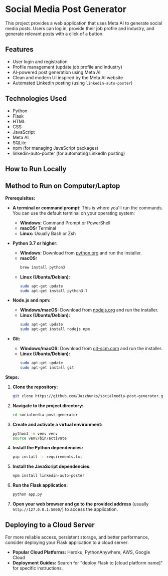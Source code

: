 # Social Media Post Generator

This project provides a web application that uses Meta AI to generate social media posts. Users can log in, provide their job profile and industry, and generate relevant posts with a click of a button.

## Features

*   User login and registration
*   Profile management (update job profile and industry)
*   AI-powered post generation using Meta AI
*   Clean and modern UI inspired by the Meta AI website
*   Automated LinkedIn posting (using `linkedin-auto-poster`)

## Technologies Used

*   Python
*   Flask
*   HTML
*   CSS
*   JavaScript
*   Meta AI
*   SQLite
*   npm (for managing JavaScript packages)
*   linkedin-auto-poster (for automating LinkedIn posting)

## How to Run Locally
## Method to Run on Computer/Laptop

**Prerequisites:**

* **A terminal or command prompt:** This is where you'll run the commands. You can use the default terminal on your operating system:
    * **Windows:** Command Prompt or PowerShell
    * **macOS:** Terminal
    * **Linux:**  Usually Bash or Zsh

* **Python 3.7 or higher:**
    * **Windows:** Download from [python.org](https://www.python.org/downloads/) and run the installer.
    * **macOS:**
        ```bash
        brew install python3 
        ```
    * **Linux (Ubuntu/Debian):**
        ```bash
        sudo apt-get update
        sudo apt-get install python3.7 
        ```

* **Node.js and npm:**
    * **Windows/macOS:** Download from [nodejs.org](https://nodejs.org/) and run the installer.
    * **Linux (Ubuntu/Debian):**
        ```bash
        sudo apt-get update
        sudo apt-get install nodejs npm
        ```

* **Git:** 
    * **Windows/macOS:** Download from [git-scm.com](https://git-scm.com/) and run the installer.
    * **Linux (Ubuntu/Debian):**
        ```bash
        sudo apt-get update
        sudo apt-get install git
        ```

**Steps:**

1.  **Clone the repository:**

    ```bash
    git clone https://github.com/Jazzhunks/socialmedia-post-generator.git
    ```

2.  **Navigate to the project directory:**

    ```bash
    cd socialmedia-post-generator
    ```

3.  **Create and activate a virtual environment:**

    ```bash
    python3 -m venv venv
    source venv/bin/activate
    ```

4.  **Install the Python dependencies:**

    ```bash
    pip install -r requirements.txt
    ```

5.  **Install the JavaScript dependencies:**

    ```bash
    npm install linkedin-auto-poster 
    ```

6.  **Run the Flask application:**

    ```bash
    python app.py
    ```

7.  **Open your web browser and go to the provided address** (usually `http://127.0.0.1:5000/`) to access the application.


## Deploying to a Cloud Server

For more reliable access, persistent storage, and better performance, consider deploying your Flask application to a cloud server:

*   **Popular Cloud Platforms:** Heroku, PythonAnywhere, AWS, Google Cloud
*   **Deployment Guides:** Search for "deploy Flask to [cloud platform name]" for specific instructions.
